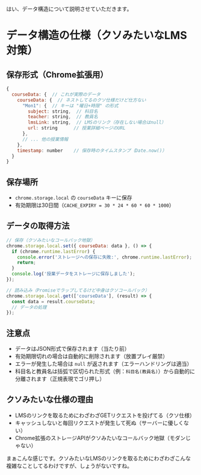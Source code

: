 はい、データ構造について説明させていただきます。

# データ構造の仕様（クソみたいなLMS対策）

## 保存形式（Chrome拡張用）
```javascript
{
  courseData: {  // これが実際のデータ
    courseData: {  // ネストしてるのクソ仕様だけど仕方ない
      "Mon1": {  // キーは "曜日+時限" の形式
        subject: string,  // 科目名
        teacher: string,  // 教員名
        lmsLink: string,  // LMSのリンク（存在しない場合はnull）
        url: string      // 授業詳細ページのURL
      },
      // ... 他の授業情報
    },
    timestamp: number    // 保存時のタイムスタンプ（Date.now()）
  }
}
```

## 保存場所
- `chrome.storage.local` の `courseData` キーに保存
- 有効期限は30日間（`CACHE_EXPIRY = 30 * 24 * 60 * 60 * 1000`）

## データの取得方法
```javascript
// 保存（クソみたいなコールバック地獄）
chrome.storage.local.set({ courseData: data }, () => {
  if (chrome.runtime.lastError) {
    console.error('ストレージへの保存に失敗:', chrome.runtime.lastError);
    return;
  }
  console.log('授業データをストレージに保存しました');
});

// 読み込み（Promiseでラップしてるけど中身はクソコールバック）
chrome.storage.local.get(['courseData'], (result) => {
  const data = result.courseData;
  // データの処理
});
```

## 注意点
- データはJSON形式で保存されます（当たり前）
- 有効期限切れの場合は自動的に削除されます（放置プレイ厳禁）
- エラーが発生した場合は `null` が返されます（エラーハンドリングは適当）
- 科目名と教員名は括弧で区切られた形式（例：`科目名(教員名)`）から自動的に分離されます（正規表現でゴリ押し）

## クソみたいな仕様の理由
- LMSのリンクを取るためにわざわざGETリクエストを投げてる（クソ仕様）
- キャッシュしないと毎回リクエストが発生して死ぬ（サーバーに優しくない）
- Chrome拡張のストレージAPIがクソみたいなコールバック地獄（モダンじゃない）

まぁこんな感じです。クソみたいなLMSのリンクを取るためにわざわざこんな複雑なことしてるわけですが、しょうがないですね。
